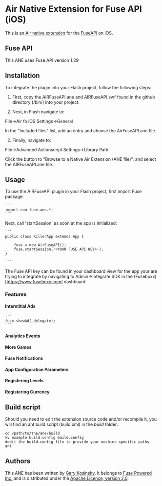 Air Native Extension for Fuse API (iOS)
======================================

This is an [Air native extension](http://www.adobe.com/devnet/air/native-extensions-for-air.html) for the [FuseAPI](http://www.fuseboxx.com) on iOS.

Fuse API
---------

This ANE uses Fuse API version 1.29

Installation
---------

To integrate the plugin into your Flash project, follow the following steps:

1.  First, copy the AIRFuseAPI.ane and AIRFuseAPI.swf found in the github directory (/bin/) into your project.

2.  Next, in Flash navigate to:

File->Air fo iOS Settings->General

In the "Included files" list, add an entry and choose the AirFuseAPI.ane file.

2.  Finally, navigate to:

File->Advanced Actionscript Settings->Library Path

Click the button to "Browse to a Native Air Extension (ANE file)", and select the AIRFuseAPI.ane file.


Usage
---------

To use the AIRFuseAPI plugin in your Flash project, first import Fuse package: 

    ```
    import com.fuse.ane.*;
    ```

Next, call 'startSession' as soon at the app is initialized:

    ```
    public class KillerApp extends App {
    
        fuse = new AirFuseAPI();
        fuse.startSession('<YOUR FUSE API KEY>');
    }

    ```

The Fuse API key can be found in your dashboard view for the app your are trying to integrate by navigating to Admin->Integrate SDK in the (Fuseboxx)[https://www.fuseboxx.com] dashboard.


### Features ####


#### Interstitial Ads ####


    ```
    fuse.showAd(_delegate);
    ```


#### Analytics Events ####


#### More Games ####


#### Fuse Notifications ####


#### App Configuration Parameters ####


#### Registering Levels ####


#### Registering Currency ####



Build script
---------

Should you need to edit the extension source code and/or recompile it, you will find an ant build script (build.xml) in the *build* folder:

    cd /path/to/the/ane/build
    mv example.build.config build.config
    #edit the build.config file to provide your machine-specific paths
    ant


Authors
------

This ANE has been written by [Gary Kosinsky](http://www.fuseboxx.com). It belongs to [Fuse Powered Inc.](http://www.fusepowered.com) and is distributed under the [Apache Licence, version 2.0](http://www.apache.org/licenses/LICENSE-2.0).
